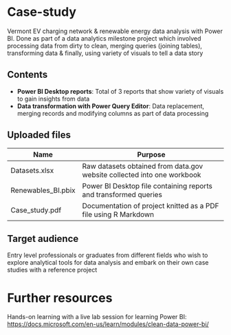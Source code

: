 # Case-study
Vermont EV charging network &amp; renewable energy data analysis with Power BI. Done as part of a data analytics milestone project which involved processing
data from dirty to clean, merging queries (joining tables), transforming data & finally, using variety of visuals
to tell a data story

## Contents

* **Power BI Desktop reports**: Total of 3 reports that show variety of visuals to gain insights from data
*  **Data transformation with Power Query Editor**: Data replacement, merging records and modifying columns as part of data processing

## Uploaded files

Name | Purpose
------------ | -------------
Datasets.xlsx | Raw datasets obtained from data.gov website collected into one workbook
Renewables_BI.pbix | Power BI Desktop file containing reports and transformed queries
Case_study.pdf | Documentation of project knitted as a PDF file using R Markdown

## Target audience

Entry level professionals or graduates from different fields who wish to explore analytical tools for data analysis and embark on their own case studies with a reference project

# Further resources

Hands-on learning with a live lab session for learning Power BI: https://docs.microsoft.com/en-us/learn/modules/clean-data-power-bi/
